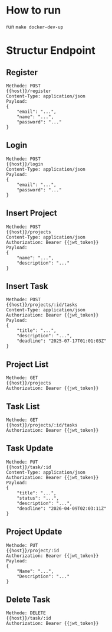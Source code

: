 # How to run
run 
```make docker-dev-up```

# Structur Endpoint

## Register
```
Methode: POST
{{host}}/register
Content-Type: application/json
Payload:
{
    "email": "...",
    "name": "...",
    "password": "..."
}
```

## Login
```
Methode: POST
{{host}}/login
Content-Type: application/json
Payload:
{
    "email": "...",
    "password": "..."
}
```

## Insert Project
```
Methode: POST
{{host}}/projects
Content-Type: application/json
Authorization: Bearer {{jwt_token}}
Payload:
{
    "name": "...",
    "description": "..."
}
```

## Insert Task
```
Methode: POST
{{host}}/projects/:id/tasks
Content-Type: application/json
Authorization: Bearer {{jwt_token}}
Payload:
{
    "title": "...",
    "description": "...",
    "deadline": "2025-07-17T01:01:03Z"
}
```

## Project List
```
Methode: GET
{{host}}/projects
Authorization: Bearer {{jwt_token}}
```

## Task List
```
Methode: GET
{{host}}/projects/:id/tasks
Authorization: Bearer {{jwt_token}}
```

## Task Update
```
Methode: PUT
{{host}}/task/:id
Content-Type: application/json
Authorization: Bearer {{jwt_token}}
Payload:
{
    "title": "...",
    "status": "...",
    "description": "...",
    "deadline": "2026-04-09T02:03:11Z"
}
```
## Project Update
```
Methode: PUT
{{host}}/project/:id
Authorization: Bearer {{jwt_token}}
Payload:
{
    "Name": "...",
    "Description": "..."
}
```
## Delete Task
```
Methode: DELETE
{{host}}/task/:id
Authorization: Bearer {{jwt_token}}
```
